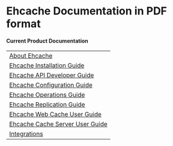 ---
---

# Ehcache Documentation in PDF format

#### Current Product Documentation

| |
|:----|
|<a href="/generated/2.10.4/pdf/About_Ehcache.pdf" target="_blank">About Ehcache</a>|
|<a href="/generated/2.10.4/pdf/Ehcache_Installation_Guide.pdf" target="_blank">Ehcache Installation Guide</a>|
|<a href="/generated/2.10.4/pdf/Ehcache_API_Developer_Guide.pdf" target="_blank">Ehcache API Developer Guide</a>|
|<a href="/generated/2.10.4/pdf/Ehcache_Configuration_Guide.pdf" target="_blank">Ehcache Configuration Guide</a>|
|<a href="/generated/2.10.4/pdf/Ehcache_Operations_Guide.pdf" target="_blank">Ehcache Operations Guide</a>|
|<a href="/generated/2.10.4/pdf/Ehcache_Replication_Guide.pdf" target="_blank">Ehcache Replication Guide</a>|
|<a href="/generated/2.10.4/pdf/Ehcache_Web_Cache_User_Guide.pdf" target="_blank">Ehcache Web Cache User Guide</a>|
|<a href="/generated/2.10.4/pdf/Ehcache_Cache_Server_User_Guide.pdf" target="_blank">Ehcache Cache Server User Guide</a>|
|<a href="/generated/2.10.4/pdf/Integrations.pdf" target="_blank">Integrations</a>|
